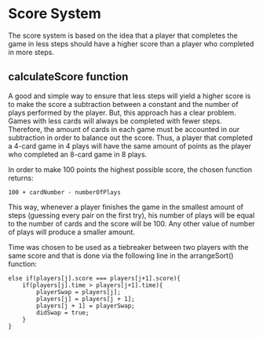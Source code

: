 # Score System
The score system is based on the idea that a player that completes the game in less steps should have a higher score than a player who completed in more steps. 

## calculateScore function
A good and simple way to ensure that less steps will yield a higher score is to make the score a subtraction between a constant and the number of plays performed by the player. But, this approach has a clear problem. Games with less cards will always be completed with fewer steps. Therefore, the amount of cards in each game must be accounted in our subtraction in order to balance out the score. Thus, a player that completed a 4-card game in 4 plays will have the same amount of points as the player who completed an 8-card game in 8 plays. 

In order to make 100 points the highest possible score, the chosen function returns:

	100 + cardNumber - numberOfPlays
	
This way, whenever a player finishes the game in the smallest amount of steps (guessing every pair on the first try), his number of plays will be equal to the number of cards and the score will be 100. Any other value of number of plays will produce a smaller amount. 

Time was chosen to be used as a tiebreaker between two players with the same score and that is done via the following line in the arrangeSort() function:

	else if(players[j].score === players[j+1].score){
    	if(players[j].time > players[j+1].time){
    		playerSwap = players[j];
    		players[j] = players[j + 1];
    		players[j + 1] = playerSwap;
    		didSwap = true;
    	}
    }

